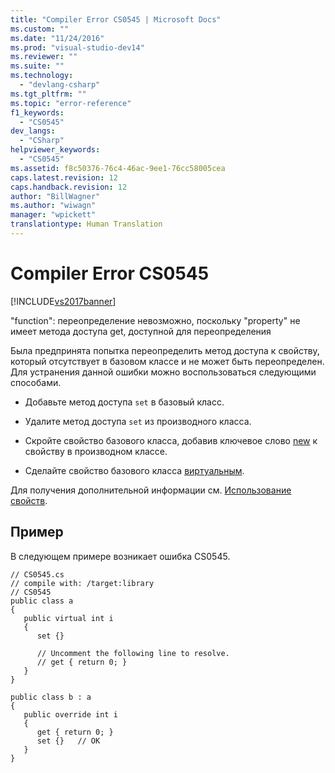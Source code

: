 ```yaml
---
title: "Compiler Error CS0545 | Microsoft Docs"
ms.custom: ""
ms.date: "11/24/2016"
ms.prod: "visual-studio-dev14"
ms.reviewer: ""
ms.suite: ""
ms.technology: 
  - "devlang-csharp"
ms.tgt_pltfrm: ""
ms.topic: "error-reference"
f1_keywords: 
  - "CS0545"
dev_langs: 
  - "CSharp"
helpviewer_keywords: 
  - "CS0545"
ms.assetid: f8c50376-76c4-46ac-9ee1-76cc58005cea
caps.latest.revision: 12
caps.handback.revision: 12
author: "BillWagner"
ms.author: "wiwagn"
manager: "wpickett"
translationtype: Human Translation
---
```

# Compiler Error CS0545
[!INCLUDE[vs2017banner](../../../csharp/includes/vs2017banner.md)]

"function": переопределение невозможно, поскольку "property" не имеет метода доступа get, доступной для переопределения  
  
 Была предпринята попытка переопределить метод доступа к свойству, который отсутствует в базовом классе и не может быть переопределен.  Для устранения данной ошибки можно воспользоваться следующими способами.  
  
-   Добавьте метод доступа `set` в базовый класс.  
  
-   Удалите метод доступа `set` из производного класса.  
  
-   Скройте свойство базового класса, добавив ключевое слово [new](../../../csharp/language-reference/keywords/new.md) к свойству в производном классе.  
  
-   Сделайте свойство базового класса [виртуальным](../../../csharp/language-reference/keywords/virtual.md).  
  
 Для получения дополнительной информации см. [Использование свойств](../../../csharp/programming-guide/classes-and-structs/using-properties.md).  
  
## Пример  
 В следующем примере возникает ошибка CS0545.  
  
```  
// CS0545.cs  
// compile with: /target:library  
// CS0545  
public class a  
{  
   public virtual int i  
   {  
      set {}  
  
      // Uncomment the following line to resolve.  
      // get { return 0; }  
   }  
}  
  
public class b : a  
{  
   public override int i  
   {  
      get { return 0; }  
      set {}   // OK  
   }  
}  
```